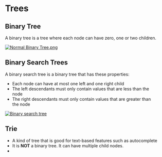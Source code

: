 # Trees

## Binary Tree

A binary tree is a tree where each node can have zero, one or two children.

[![Normal Binary Tree.png](https://upload.wikimedia.org/wikipedia/commons/6/6a/Normal\_Binary\_Tree.png)](https://commons.wikimedia.org/wiki/File:Normal\_Binary\_Tree.png#/media/File:Normal\_Binary\_Tree.png)

## Binary Search Trees

A binary search tree is a binary tree that has these properties:

* Each node can have at most one left and one right child
* The left descendants must only contain values that are less than the node
* The right descendants must only contain values that are greater than the node

[![Binary search tree](https://upload.wikimedia.org/wikipedia/commons/thumb/d/da/Binary\_search\_tree.svg/256px-Binary\_search\_tree.svg.png)](https://commons.wikimedia.org/wiki/File:Binary\_search\_tree.svg)

## Trie

* A kind of tree that is good for text-based features such as autocomplete
* It is **NOT** a binary tree. It can have multiple child nodes.
*
